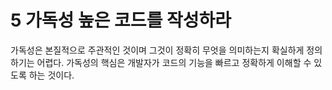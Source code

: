 # 5 가독성 높은 코드를 작성하라

가독성은 본질적으로 주관적인 것이며 그것이 정확히 무엇을 의미하는지 확실하게 정의하기는 어렵다.
가독성의 핵심은 개발자가 코드의 기능을 빠르고 정확하게 이해할 수 있도록 하는 것이다.
